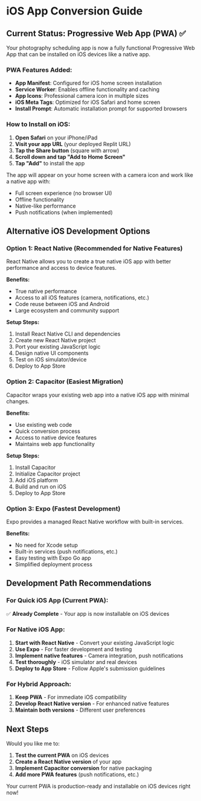 # iOS App Conversion Guide

## Current Status: Progressive Web App (PWA) ✅

Your photography scheduling app is now a fully functional Progressive Web App that can be installed on iOS devices like a native app.

### PWA Features Added:
- **App Manifest**: Configured for iOS home screen installation
- **Service Worker**: Enables offline functionality and caching
- **App Icons**: Professional camera icon in multiple sizes
- **iOS Meta Tags**: Optimized for iOS Safari and home screen
- **Install Prompt**: Automatic installation prompt for supported browsers

### How to Install on iOS:

1. **Open Safari** on your iPhone/iPad
2. **Visit your app URL** (your deployed Replit URL)
3. **Tap the Share button** (square with arrow)
4. **Scroll down and tap "Add to Home Screen"**
5. **Tap "Add"** to install the app

The app will appear on your home screen with a camera icon and work like a native app with:
- Full screen experience (no browser UI)
- Offline functionality
- Native-like performance
- Push notifications (when implemented)

## Alternative iOS Development Options

### Option 1: React Native (Recommended for Native Features)

React Native allows you to create a true native iOS app with better performance and access to device features.

**Benefits:**
- True native performance
- Access to all iOS features (camera, notifications, etc.)
- Code reuse between iOS and Android
- Large ecosystem and community support

**Setup Steps:**
1. Install React Native CLI and dependencies
2. Create new React Native project
3. Port your existing JavaScript logic
4. Design native UI components
5. Test on iOS simulator/device
6. Deploy to App Store

### Option 2: Capacitor (Easiest Migration)

Capacitor wraps your existing web app into a native iOS app with minimal changes.

**Benefits:**
- Use existing web code
- Quick conversion process
- Access to native device features
- Maintains web app functionality

**Setup Steps:**
1. Install Capacitor
2. Initialize Capacitor project
3. Add iOS platform
4. Build and run on iOS
5. Deploy to App Store

### Option 3: Expo (Fastest Development)

Expo provides a managed React Native workflow with built-in services.

**Benefits:**
- No need for Xcode setup
- Built-in services (push notifications, etc.)
- Easy testing with Expo Go app
- Simplified deployment process

## Development Path Recommendations

### For Quick iOS App (Current PWA):
✅ **Already Complete** - Your app is now installable on iOS devices

### For Native iOS App:
1. **Start with React Native** - Convert your existing JavaScript logic
2. **Use Expo** - For faster development and testing
3. **Implement native features** - Camera integration, push notifications
4. **Test thoroughly** - iOS simulator and real devices
5. **Deploy to App Store** - Follow Apple's submission guidelines

### For Hybrid Approach:
1. **Keep PWA** - For immediate iOS compatibility
2. **Develop React Native version** - For enhanced native features
3. **Maintain both versions** - Different user preferences

## Next Steps

Would you like me to:
1. **Test the current PWA** on iOS devices
2. **Create a React Native version** of your app
3. **Implement Capacitor conversion** for native packaging
4. **Add more PWA features** (push notifications, etc.)

Your current PWA is production-ready and installable on iOS devices right now!